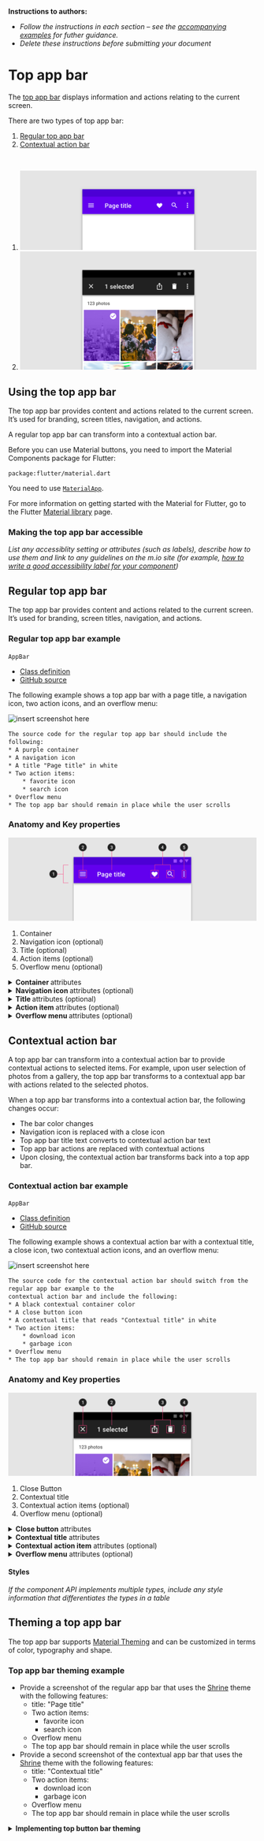 <!--docs:
title: "Material Top App Bar"
layout: detail
section: components
excerpt: "A customizable top app bar component with updated visual styles."
iconId: 
path: /catalog/material-top-app-bar/
-->

**Instructions to authors:**
* _Follow the instructions in each section &ndash; see the [accompanying examples](button-examples) for futher guidance._
* _Delete these instructions before submitting your document_

# Top app bar

The [top app bar](https://material.io/components/app-bars-top/#) displays information and actions relating to the current screen.

There are two types of top app bar:

1. [Regular top app bar](#regular-top-app-bar)
1. [Contextual action bar](#contextual-top-app-bar)
<br>


1. ![Regular app bar: purple background, white text and icons](assets/regular_app_bar_example.png)
1. ![Contextual app bar: black background, white text and icons](assets/contextual_app_bar_example.png)

## Using the top app bar

The top app bar provides content and actions related to the current screen. It’s used for branding, screen titles, navigation, and actions.

A regular top app bar can transform into a contextual action bar.

Before you can use Material buttons, you need to import the Material Components package for Flutter: 
```
package:flutter/material.dart
```

You need to use [`MaterialApp`](https://api.flutter.dev/flutter/material/MaterialApp-class.html).

For more information on getting started with the Material for Flutter, go to the Flutter [Material library](https://api.flutter.dev/flutter/material/material-library.html) page.


### Making the top app bar accessible

_List any accessiblity setting or attributes (such as labels), describe how to use them and link to any guidelines on the m.io site (for example, [how to write a good accessibility label for your component](https://material.io/design/usability/accessibility.html#writing))_



## Regular top app bar

The top app bar provides content and actions related to the current screen. It’s used for branding, screen titles, navigation, and actions.

### Regular top app bar example

`AppBar`
* [Class definition](https://api.flutter.dev/flutter/material/AppBar-class.html)
* [GitHub source](https://github.com/flutter/flutter/blob/master/packages/flutter/lib/src/material/app_bar.dart)

The following example shows a top app bar with a page title, a navigation icon, two action icons, and an overflow menu:

![insert screenshot here]()

```
The source code for the regular top app bar should include the following:
* A purple container
* A navigation icon
* A title "Page title" in white
* Two action items:
    * favorite icon
    * search icon
* Overflow menu
* The top app bar should remain in place while the user scrolls

```

### Anatomy and Key properties

![Regular app bar anatomy diagram](assets/top_app_bar_anatomy.png)

1. Container
1. Navigation icon (optional)
1. Title (optional)
1. Action items (optional)
1. Overflow menu (optional)

<details>
<summary><b>Container </b> attributes</summary>

| &nbsp; | Property |
| --- | --- |
| **Color** | |
| **Stroke color** |  |
| **Stroke width** | |
| **Shape** |  |
| **Elevation** |  |
| **Ripple color** |  |

</details>

<details>
<summary><b>Navigation icon </b> attributes (optional)</summary>

| &nbsp; | Property |
| --- | --- |
| **Icon** |  |
| **Color** | |
| **Size** |  |
| **Gravity** (position relative to text label) |  |
| **Padding** (space between icon and text label) |  |

</details>


<details>
<summary><b>Title </b> attributes (optional)</summary>

| &nbsp; | Property |
| --- | --- |
| **Text label** |  |
| **Color** |  | 
| **Typography** |  |

</details>


<details>
<summary><b>Action item </b> attributes (optional)</summary>

| &nbsp; | Property |
| --- | --- |
| **Icon** | | 
| **Color** | | 
| **Size** | | 
| **Gravity** (position relative to text label) | | 
| **Padding** (space between icon and text label) | |
</details>


<details>
<summary><b>Overflow menu </b> attributes (optional)</summary>

| &nbsp; | Property |
| --- | --- |
| **Icon** |  |
| **Color** | |
| **Size** | | 
| **Gravity** (position relative to text label) | | 
| **Padding** (space between icon and text label) | | 

</details>


## Contextual action bar

A top app bar can transform into a contextual action bar to provide contextual actions to selected items. For example, upon user selection of photos from a gallery, the top app bar transforms to a contextual app bar with actions related to the selected photos.

When a top app bar transforms into a contextual action bar, the following changes occur:

* The bar color changes
* Navigation icon is replaced with a close icon
* Top app bar title text converts to contextual action bar text
* Top app bar actions are replaced with contextual actions
* Upon closing, the contextual action bar transforms back into a top app bar.

### Contextual action bar example
`AppBar`
* [Class definition](https://api.flutter.dev/flutter/material/AppBar-class.html)
* [GitHub source](https://github.com/flutter/flutter/blob/master/packages/flutter/lib/src/material/app_bar.dart)

The following example shows a contextual action bar with a contextual title, a close icon, two contextual action icons, and an overflow menu:

![insert screenshot here]()

```
The source code for the contextual action bar should switch from the regular app bar example to the 
contextual action bar and include the following:
* A black contextual container color
* A close button icon
* A contextual title that reads "Contextual title" in white
* Two action items:
    * download icon
    * garbage icon
* Overflow menu
* The top app bar should remain in place while the user scrolls

```

### Anatomy and Key properties

![Contextual action bar anatomy diagram](assets/contextual_action_bar_anatomy.png)

1. Close Button
1. Contextual title
1. Contextual action items (optional)
1. Overflow menu (optional)

<details>
<summary><b>Close button</b> attributes</summary>

| &nbsp; | Property |
| --- | --- |
| **Icon** |  |
| **Color** |  |
| **Size** | |
| **Gravity** (position relative to text label) |  |
| **Padding** (space between icon and text label) |  |


</details>

<details>
<summary><b>Contextual title</b> attributes</summary>

| &nbsp; | Property|
| --- | --- |
| **Text label** |  |
| **Color** |  | 
| **Typography** |  |
</details>


<details>
<summary><b>Contextual action item</b> attributes (optional)</summary>

| &nbsp; | Property |
| --- | --- |
| **Icon** |  |
| **Color** |  |
| **Size** |  |
| **Gravity** (position relative to text label) |  |
| **Padding** (space between icon and text label) |  |

</details>
<details>
<summary><b>Overflow menu</b> attributes (optional)</summary>

| &nbsp; | Property |
| --- | --- |
| **Icon** | | 
| **Color** | | 
| **Size** | | 
| **Gravity** (position relative to text label) | | 
| **Padding** (space between icon and text label) | | 

</details>

#### Styles

_If the component API implements multiple types, include any style information that differentiates the types in a table_


## Theming a top app bar

The top app bar supports [Material Theming](https://material.io/components/app-bars-top/#theming) and can be customized in terms of color, typography and shape.

### Top app bar theming example

* Provide a screenshot of the regular app bar that uses the [Shrine](https://material.io/design/material-studies/shrine.html) theme with the following features:
    * title: "Page title" 
    * Two action items:
        * favorite icon
        * search icon
    * Overflow menu
    * The top app bar should remain in place while the user scrolls
* Provide a second screenshot of the contextual app bar that uses the [Shrine](https://material.io/design/material-studies/shrine.html) theme with the following features:
    * title: "Contextual title"
    * Two action items:
        * download icon
        * garbage icon
    * Overflow menu
    * The top app bar should remain in place while the user scrolls


<details><summary><b>Implementing top button bar theming</b></summary>

Provide example code that corresponds to the component type screenshot

</details>
